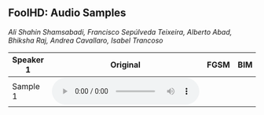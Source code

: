 ## FoolHD: Audio Samples
_Ali Shahin Shamsabadi, Francisco Sepúlveda Teixeira, Alberto Abad, Bhiksha Raj, Andrea Cavallaro, Isabel Trancoso_

|  Speaker 1  | Original | FGSM | BIM | FoolHD Targeted | FoolHD Untargeted |
|-------------|:--------:|:----:|:---:|:---------------:|:-----------------:|
|   Sample 1  | <audio controls id="player"><source src="original/id00012/id00012_21Uxsk56VDQ_00006_00000.wav" type="audio/wav" preload="auto"></audio> |  |  | <audio controls id="player"><source src="targeted/id00012/id00012_21Uxsk56VDQ_00006_00000.wav" type="audio/wav" preload="auto"></audio> | <audio controls id="player"><source src="untargeted/id00012/id00012_21Uxsk56VDQ_00006_00000.wav" type="audio/wav" preload="auto"></audio> |
